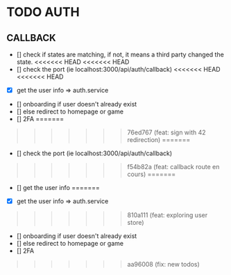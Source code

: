 # TODO AUTH

## CALLBACK
- [] check if states are matching, if not, it means a third party changed the state.
<<<<<<< HEAD
<<<<<<< HEAD
- [] check the port (ie localhost:3000/api/auth/callback)
<<<<<<< HEAD
<<<<<<< HEAD
- [x] get the user info => auth.service
- [] onboarding if user doesn't already exist
- [] else redirect to homepage or game
- [] 2FA
=======
>>>>>>> 76ed767 (feat: sign  with 42 redirection)
=======
- [] check the port (ie localhost:3000/api/auth/callback)
>>>>>>> f54b82a (feat: callback route en cours)
=======
- [] get the user info
=======
- [x] get the user info => auth.service
>>>>>>> 810a111 (feat: exploring user store)
- [] onboarding if user doesn't already exist
- [] else redirect to homepage or game
- [] 2FA
>>>>>>> aa96008 (fix: new todos)
